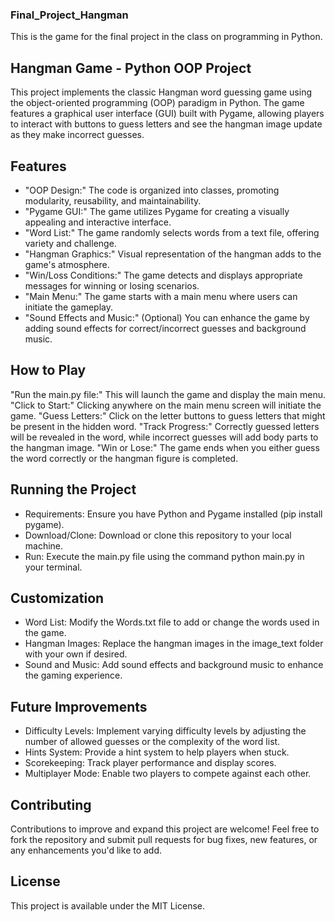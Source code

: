 ### Final_Project_Hangman
This is the game for the final project in the class on programming in Python. 

## Hangman Game - Python OOP Project

This project implements the classic Hangman word guessing game using the object-oriented programming (OOP) paradigm in Python. The game features a graphical user interface (GUI) built with Pygame, allowing players to interact with buttons to guess letters and see the hangman image update as they make incorrect guesses.

## Features

- "OOP Design:" The code is organized into classes, promoting modularity, reusability, and maintainability.
- "Pygame GUI:" The game utilizes Pygame for creating a visually appealing and interactive interface.
- "Word List:" The game randomly selects words from a text file, offering variety and challenge.
- "Hangman Graphics:" Visual representation of the hangman adds to the game's atmosphere.
- "Win/Loss Conditions:" The game detects and displays appropriate messages for winning or losing scenarios.
- "Main Menu:" The game starts with a main menu where users can initiate the gameplay.
- "Sound Effects and Music:" (Optional) You can enhance the game by adding sound effects for correct/incorrect guesses and background music.

## How to Play

"Run the main.py file:" This will launch the game and display the main menu.
"Click to Start:" Clicking anywhere on the main menu screen will initiate the game.
"Guess Letters:" Click on the letter buttons to guess letters that might be present in the hidden word.
"Track Progress:" Correctly guessed letters will be revealed in the word, while incorrect guesses will add body parts to the hangman image.
"Win or Lose:" The game ends when you either guess the word correctly or the hangman figure is completed.

## Running the Project

- Requirements: Ensure you have Python and Pygame installed (pip install pygame).
- Download/Clone: Download or clone this repository to your local machine.
- Run: Execute the main.py file using the command python main.py in your terminal.

## Customization

- Word List: Modify the Words.txt file to add or change the words used in the game.
- Hangman Images: Replace the hangman images in the image_text folder with your own if desired.
- Sound and Music: Add sound effects and background music to enhance the gaming experience.

## Future Improvements

- Difficulty Levels: Implement varying difficulty levels by adjusting the number of allowed guesses or the complexity of the word list.
- Hints System: Provide a hint system to help players when stuck.
- Scorekeeping: Track player performance and display scores.
- Multiplayer Mode: Enable two players to compete against each other.

## Contributing

Contributions to improve and expand this project are welcome! Feel free to fork the repository and submit pull requests for bug fixes, new features, or any enhancements you'd like to add.

## License
This project is available under the MIT License.

